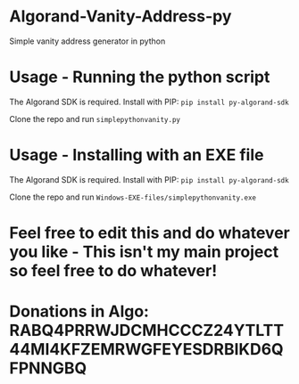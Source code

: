 # Algorand-Vanity-Address-py
Simple vanity address generator in python

# Usage - Running the python script
The Algorand SDK is required. Install with PIP:
`pip install py-algorand-sdk`

Clone the repo and run `simplepythonvanity.py`

# Usage - Installing with an EXE file
The Algorand SDK is required. Install with PIP:
`pip install py-algorand-sdk`

Clone the repo and run `Windows-EXE-files/simplepythonvanity.exe`

# Feel free to edit this and do whatever you like - This isn't my main project so feel free to do whatever!
# Donations in Algo: RABQ4PRRWJDCMHCCCZ24YTLTT44MI4KFZEMRWGFEYESDRBIKD6QFPNNGBQ
